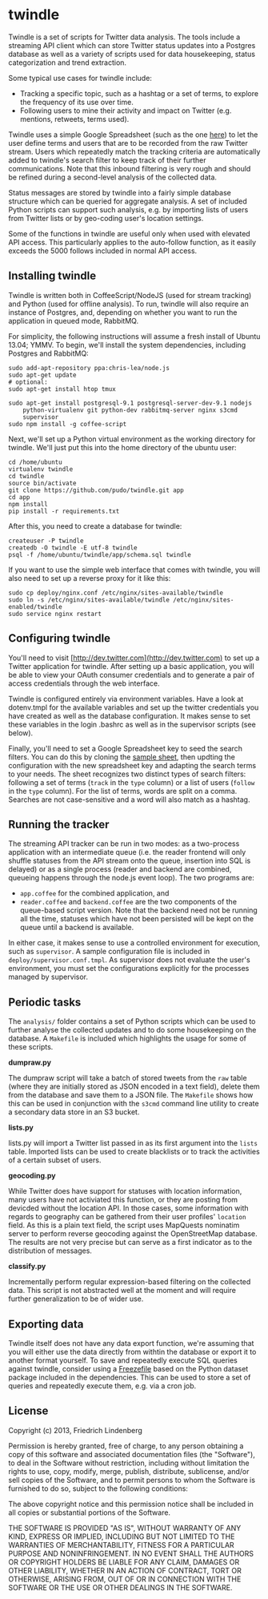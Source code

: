 twindle
=======

Twindle is a set of scripts for Twitter data analysis. The tools include a 
streaming API client which can store Twitter status updates into a Postgres
database as well as a variety of scripts used for data housekeeping, status 
categorization and trend extraction. 

Some typical use cases for twindle include: 

* Tracking a specific topic, such as a hashtag or a set of terms, to explore
  the frequency of its use over time.
* Following users to mine their activity and impact on Twitter (e.g. mentions, 
  retweets, terms used). 

Twindle uses a simple Google Spreadsheet (such as the one [here](https://docs.google.com/spreadsheet/ccc?key=0AplklDf0nYxWdENyTDlZYTNadUo2V2RjZGlIN2VqQWc#gid=0)) to 
let the user define terms and users that are to be recorded from the raw Twitter stream. Users which repeatedly match the tracking criteria are automatically added to twindle's search filter to keep track of their further communications. Note that this inbound filtering is very rough and should be refined during a second-level analysis of the collected data.

Status messages are stored by twindle into a fairly simple database structure
which can be queried for aggregate analysis. A set of included Python scripts 
can support such analysis, e.g. by importing lists of users from Twitter lists
or by geo-coding user's location settings.

Some of the functions in twindle are useful only when used with elevated API access. This particularly applies to the auto-follow function, as it easily exceeds the 
5000 follows included in normal API access.


Installing twindle
------------------

Twindle is written both in CoffeeScript/NodeJS (used for stream tracking)
and Python (used for offline analysis). To run, twindle will also require an 
instance of Postgres, and, depending on whether you want to run the application
in queued mode, RabbitMQ. 

For simplicity, the following instructions will assume a fresh install of 
Ubuntu 13.04; YMMV. To begin, we'll install the system dependencies, including
Postgres and RabbitMQ:

    sudo add-apt-repository ppa:chris-lea/node.js
    sudo apt-get update
    # optional:
    sudo apt-get install htop tmux

    sudo apt-get install postgresql-9.1 postgresql-server-dev-9.1 nodejs 
        python-virtualenv git python-dev rabbitmq-server nginx s3cmd
        supervisor
    sudo npm install -g coffee-script

Next, we'll set up a Python virtual environment as the working directory for 
twindle. We'll just put this into the home directory of the ubuntu user:

    cd /home/ubuntu
    virtualenv twindle
    cd twindle
    source bin/activate
    git clone https://github.com/pudo/twindle.git app
    cd app
    npm install
    pip install -r requirements.txt

After this, you need to create a database for twindle: 

    createuser -P twindle
    createdb -O twindle -E utf-8 twindle
    psql -f /home/ubuntu/twindle/app/schema.sql twindle

If you want to use the simple web interface that comes with twindle, you will
also need to set up a reverse proxy for it like this: 

    sudo cp deploy/nginx.conf /etc/nginx/sites-available/twindle
    sudo ln -s /etc/nginx/sites-available/twindle /etc/nginx/sites-enabled/twindle
    sudo service nginx restart 


Configuring twindle
-------------------

You'll need to visit [http://dev.twitter.com](http://dev.twitter.com) to set up
a Twitter application for twindle. After setting up a basic application, you
will be able to view your OAuth consumer credentials and to generate a pair of
access credentials through the web interface. 

Twindle is configured entirely via environment variables. Have a look at
dotenv.tmpl for the available variables and set up the twitter credentials you
have created as well as the database configuration. It makes sense to set these
variables in the login .bashrc as well as in the supervisor scripts (see below).

Finally, you'll need to set a Google Spreadsheet key to seed the search filters.
You can do this by cloning the [sample sheet](https://docs.google.com/spreadsheet/ccc?key=0AplklDf0nYxWdENyTDlZYTNadUo2V2RjZGlIN2VqQWc#gid=0), then updting the configuration with the new spreadsheet key and adapting the 
search terms to your needs. The sheet recognizes two distinct types of search 
filters: following a set of terms (``track`` in the ``type`` column) or a list of
users (``follow`` in the ``type`` column). For the list of terms, words are split 
on a comma. Searches are not case-sensitive and a word will also match as a 
hashtag.


Running the tracker
-------------------

The streaming API tracker can be run in two modes: as a two-process application 
with an intermediate queue (i.e. the reader frontend will only shuffle statuses
from the API stream onto the queue, insertion into SQL is delayed) or as a 
single process (reader and backend are combined, queueing happens through the 
node.js event loop). The two programs are: 

* ``app.coffee`` for the combined application, and 
* ``reader.coffee`` and ``backend.coffee`` are the two components of the 
  queue-based script version. Note that the backend need not be running all 
  the time, statuses which have not been persisted will be kept on the queue
  until a backend is available.

In either case, it makes sense to use a controlled environment for execution, 
such as ``supervisor``. A sample configuration file is included in
``deploy/supervisor.conf.tmpl``. As supervisor does not evaluate the user's
environment, you must set the configurations explicitly for the processes 
managed by supervisor.


Periodic tasks
--------------

The ``analysis/`` folder contains a set of Python scripts which can be used to 
further analyse the collected updates and to do some housekeeping on the database.
A ``Makefile`` is included which highlights the usage for some of these scripts. 

**dumpraw.py**

The dumpraw script will take a batch of stored tweets from the ``raw`` table 
(where they are initially stored as JSON encoded in a text field), delete them 
from the database and save them to a JSON file. The ``Makefile`` shows how this 
can be used in conjunction with the ``s3cmd`` command line utility to create a 
secondary data store in an S3 bucket.

**lists.py**

lists.py will import a Twitter list passed in as its first argument into the 
``lists`` table. Imported lists can be used to create blacklists or to track the 
activities of a certain subset of users.

**geocoding.py** 

While Twitter does have support for statuses with location information, many 
users have not activiated this function, or they are posting from devicded
without the location API. In those cases, some information with regards to 
geography can be gathered from their user profiles' ``location`` field. As this 
is a plain text field, the script uses MapQuests nominatim server to perform 
reverse geocoding against the OpenStreetMap database. The results are not very 
precise but can serve as a first indicator as to the distribution of messages.

**classify.py**

Incrementally perform regular expression-based filtering on the collected data. This script is not abstracted well at the moment and will require further generalization to be of wider use. 

Exporting data
--------------

Twindle itself does not have any data export function, we're assuming that you will either use the data directly from withtin the database or export it to another format yourself. To save and repeatedly execute SQL queries against twindle, consider using a [Freezefile](http://dataset.readthedocs.org/en/latest/freezefile.html) based on the Python dataset package included in the dependencies. This can be used to store a set of queries and repeatedly execute them, e.g. via a cron job.


License
-------

Copyright (c) 2013, Friedrich Lindenberg

Permission is hereby granted, free of charge, to any person obtaining a
copy of this software and associated documentation files (the
"Software"), to deal in the Software without restriction, including
without limitation the rights to use, copy, modify, merge, publish,
distribute, sublicense, and/or sell copies of the Software, and to
permit persons to whom the Software is furnished to do so, subject to
the following conditions:

The above copyright notice and this permission notice shall be included
in all copies or substantial portions of the Software.

THE SOFTWARE IS PROVIDED "AS IS", WITHOUT WARRANTY OF ANY KIND, EXPRESS
OR IMPLIED, INCLUDING BUT NOT LIMITED TO THE WARRANTIES OF
MERCHANTABILITY, FITNESS FOR A PARTICULAR PURPOSE AND NONINFRINGEMENT.
IN NO EVENT SHALL THE AUTHORS OR COPYRIGHT HOLDERS BE LIABLE FOR ANY
CLAIM, DAMAGES OR OTHER LIABILITY, WHETHER IN AN ACTION OF CONTRACT,
TORT OR OTHERWISE, ARISING FROM, OUT OF OR IN CONNECTION WITH THE
SOFTWARE OR THE USE OR OTHER DEALINGS IN THE SOFTWARE.